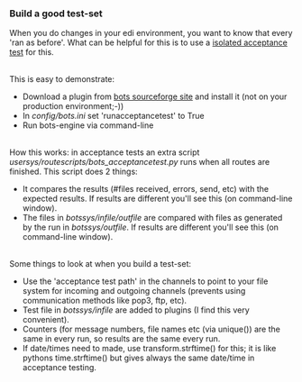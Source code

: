 ### Build a good test-set ###

When you do changes in your edi environment, you want to know that every 'ran as before'. What can be helpful for this is to use a [isolated acceptance test](DeploymentAcceptance.md) for this.

<br>
This is easy to demonstrate:<br>
<ul><li>Download a plugin from <a href='http://sourceforge.net/projects/bots/files/plugins/'>bots sourceforge site</a> and install it (not on your production environment;-))<br>
</li><li>In <i>config/bots.ini</i> set 'runacceptancetest' to True<br>
</li><li>Run bots-engine via command-line</li></ul>

<br>
How this works: in acceptance tests an extra script <i>usersys/routescripts/bots_acceptancetest.py</i> runs when all routes are finished. This script does 2 things:<br>
<ul><li>It compares the results (#files received, errors, send, etc) with the expected results. If results are different you'll see this (on command-line window).<br>
</li><li>The files in <i>botssys/infile/outfile</i> are compared with files as generated by the run in <i>botssys/outfile</i>.  If results are different you'll see this (on command-line window).</li></ul>

<br>
Some things to look at when you build a test-set:<br>
<ul><li>Use the 'acceptance test path' in the channels to point to your file system for incoming and outgoing channels (prevents using communication methods like pop3, ftp, etc).<br>
</li><li>Test file in <i>botssys/infile</i> are added to plugins (I find this very convenient).<br>
</li><li>Counters (for message numbers, file names etc (via unique()) are the same in every run, so results are the same every run.<br>
</li><li>If date/times need to made, use transform.strftime() for this; it is like pythons time.strftime() but gives always the same date/time in acceptance testing.